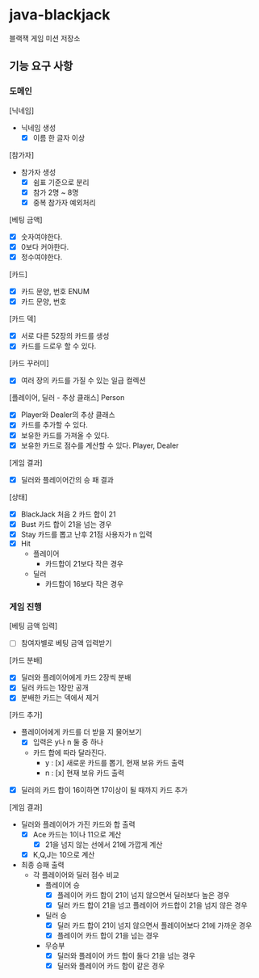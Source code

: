 # java-blackjack
블랙잭 게임 미션 저장소

## 기능 요구 사항

### 도메인

[닉네임]
- 닉네임 생성
    - [x] 이름 한 글자 이상

[참가자]
- 참가자 생성
    - [x] 쉼표 기준으로 분리
    - [x] 참가 2명 ~ 8명
    - [x] 중복 참가자 예외처리
    
[베팅 금액]
- [x] 숫자여야한다.
- [x] 0보다 커야한다.
- [x] 정수여야한다.
    
[카드]
- [x] 카드 문양, 번호 ENUM
- [x] 카드 문양, 번호

[카드 덱]
- [x] 서로 다른 52장의 카드를 생성
- [x] 카드를 드로우 할 수 있다.

[카드 꾸러미]
- [x] 여러 장의 카드를 가질 수 있는 일급 컬렉션

[플레이어, 딜러 - 추상 클래스]
Person
- [x] Player와 Dealer의 추상 클래스
- [x] 카드를 추가할 수 있다.
- [x] 보유한 카드를 가져올 수 있다.
- [x] 보유한 카드로 점수를 계산할 수 있다.
Player, Dealer

[게임 결과]
- [x] 딜러와 플레이어간의 승 패 결과

[상태]
- [x] BlackJack
    처음 2 카드 합이 21
- [x] Bust
    카드 합이 21을 넘는 경우
- [x] Stay
    카드를 뽑고 난후 21점 
    사용자가 n 입력
- [x] Hit
    - 플레이어
        - 카드합이 21보다 작은 경우
    - 딜러
        - 카드합이 16보다 작은 경우

### 게임 진행

[베팅 금액 입력]
- [ ] 참여자별로 베팅 금액 입력받기

[카드 분배]
- [x] 딜러와 플레이어에게 카드 2장씩 분배
- [x] 딜러 카드는 1장만 공개
- [x] 분배한 카드는 덱에서 제거

[카드 추가]
- 플레이어에게 카드를 더 받을 지 물어보기
    - [x] 입력은 y나 n 둘 중 하나
    - 카드 합에 따라 달라진다.
        - y : [x] 새로운 카드를 뽑기, 현재 보유 카드 출력
        - n : [x] 현재 보유 카드 출력
- [x] 딜러의 카드 합이 16이하면 17이상이 될 때까지 카드 추가

[게임 결과]
- 딜러와 플레이어가 가진 카드와 합 출력
    - [x] Ace 카드는 1이나 11으로 계산
        - [x] 21을 넘지 않는 선에서 21에 가깝게 계산
    - [x] K,Q,J는 10으로 계산
- 최종 승패 출력
    - 각 플레이어와 딜러 점수 비교
        - 플레이어 승
            - [x] 플레이어 카드 합이 21이 넘지 않으면서 딜러보다 높은 경우
            - [x] 딜러 카드 합이 21을 넘고 플레이어 카드합이 21을 넘지 않은 경우
        - 딜러 승
            - [x] 딜러 카드 합이 21이 넘지 않으면서 플레이어보다 21에 가까운 경우
            - [x] 플레이어 카드 합이 21을 넘는 경우
        - 무승부
            - [x] 딜러와 플레이어 카드 합이 둘다 21을 넘는 경우
            - [x] 딜러와 플레이어 카드 합이 같은 경우
